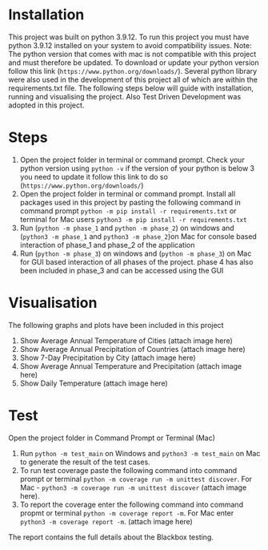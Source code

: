 # Installation

This project was built on python 3.9.12. To run this project you must have python 3.9.12 installed on your system to avoid compatibility issues. Note: The python version that comes with mac is not compatible with this project and must therefore be updated. To download or update your python version follow this link (`https://www.python.org/downloads/`). Several python library were also used in the development of this project all of which are within the requirements.txt file. The following steps below will guide with installation, running and visualising the project. Also Test Driven Development was adopted in this project.

# Steps

1. Open the project folder in terminal or command prompt. Check your python version using `python -v` if the version of your python is below 3 you need to update it follow this link to do so (`https://www.python.org/downloads/`)
2. Open the project folder in terminal or command prompt. Install all packages used in this project by pasting the following command in command prompt `python -m pip install -r requirements.txt` or terminal for Mac users `python3 -m pip install -r requirements.txt`
3. Run (`python -m phase_1` and `python -m phase_2`) on windows and (`python3 -m phase_1` and `python3 -m phase_2`)on Mac for console based interaction of phase_1 and phase_2 of the application
4. Run (`python -m phase_3`) on windows and (`python -m phase_3`) on Mac for GUI based interaction of all phases of the project. phase 4 has also been included in phase_3 and can be accessed using the GUI


# Visualisation

The following graphs and plots have been included in this project

1. Show Average Annual Temperature of Cities       (attach image here) 
2. Show Average Annual Precipitation of Countries       (attach image here)
3. Show 7-Day Precipitation by City       (attach image here)
4. Show Average Annual Temperature and Precipitation       (attach image here)
5. Show Daily Temperature       (attach image here)


# Test

Open the project folder in Command Prompt or Terminal (Mac)

1. Run `python -m test_main` on Windows and `python3 -m test_main` on Mac to generate the result of the test cases.
2. To run test coverage paste the following command into command prompt or terminal `python -m coverage run -m unittest discover`. For Mac - `python3 -m coverage run -m unittest discover` 
(attach image here).
3. To report the coverage enter the following command into command propmt or terminal `python -m coverage report -m`. For Mac enter `python3 -m coverage report -m`. (attach image here)


The report contains the full details about the Blackbox testing.